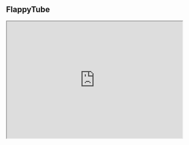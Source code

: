## FlappyTube

<iframe src="https://sfmemz.github.io/FlappyTube/" width="480" height="320">

<a href="/index.html">More Games</a>
